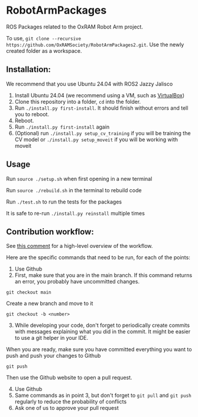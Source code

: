 # RobotArmPackages
ROS Packages related to the OxRAM Robot Arm project.

To use, `git clone --recursive https://github.com/OxRAMSociety/RobotArmPackages2.git`. Use the newly created folder as a workspace.

## Installation:
We recommend that you use Ubuntu 24.04 with ROS2 Jazzy Jalisco

1. Install Ubuntu 24.04 (we recommend using a VM, such as [VirtualBox](https://www.virtualbox.org/))
2. Clone this repository into a folder, `cd` into the folder.
3. Run `./install.py first-install`. It should finish without errors and tell you to reboot.
4. Reboot.
5. Run `./install.py first-install` again
6. (Optional) run `./install.py setup_cv_training` if you will be training the CV model or `./install.py setup_moveit` if you will be working with moveit

## Usage
Run `source ./setup.sh` when first opening in a new terminal

Run `source ./rebuild.sh` in the terminal to rebuild code

Run `./test.sh` to run the tests for the packages

It is safe to re-run `./install.py reinstall` multiple times

<!-- ## Running the code: -->

## Contribution workflow:
See [this comment](https://github.com/OxRAMSociety/RobotArm/issues/14#issuecomment-2614327934) for a high-level overview of the workflow.

Here are the specific commands that need to be run, for each of the points:

1. Use Github
2. First, make sure that you are in the main branch. If this command returns an error, you probably have uncommitted changes.

```
git checkout main
```

Create a new branch and move to it
```
git checkout -b <number>
```
3. While developing your code, don't forget to periodically create commits with messages explaining what you did in the commit. It might be easier to use a git helper in your IDE.

When you are ready, make sure you have committed everything you want to push and push your changes to Github
```
git push
```

Then use the Github website to open a pull request.

4. Use Github
5. Same commands as in point 3, but don't forget to `git pull` and `git push` regularly to reduce the probability of conflicts
6. Ask one of us to approve your pull request
